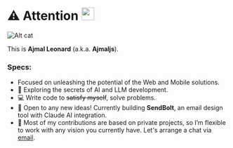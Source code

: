 # ⚠️ Attention <img src="https://github.com/TheDudeThatCode/TheDudeThatCode/blob/master/Assets/Hi.gif" width="29px">
  
  <img src="https://camo.githubusercontent.com/c36739f5505f5a128711e4a52fea573d5375f4afa5740b1bfbc320fbf0cee010/68747470733a2f2f6d656469612e67697068792e636f6d2f6d656469612f6d614e423071416952564174792f67697068792e676966" alt="Alt cat" style="max-height: 50px;"/>
</div>

This is **Ajmal Leonard** (a.k.a. **Ajmaljs**).

### Specs:

- Focused on unleashing the potential of the Web and Mobile solutions.
- 🙈 Exploring the secrets of AI and LLM development.
- 💻 Write code to ~~satisfy myself~~, solve problems.
- 🤗 Open to any new ideas! Currently building **SendBolt**, an email design tool with Claude AI integration.
- 🐾 Most of my contributions are based on private projects, so I’m flexible to work with any vision you currently have. Let's arrange a chat via [email](mailto:ajmal@ajmaljs.com).
